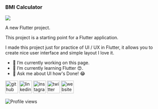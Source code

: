 ### BMI Calculator
![](https://user-images.githubusercontent.com/60808266/101982867-15518f80-3ca1-11eb-816f-cda1557ac646.png)

A new Flutter project.

This project is a starting point for a Flutter application.

I made this project just for practice of UI / UX in Flutter, it allows you to create nice user interface and simple layout I love it.

- 🔭 I’m currently working on this page. 
- 🌱 I’m currently learning Flutter 😍. 
- 💬 Ask me about UI how's Done! 😂 


[<img src='https://cdn.jsdelivr.net/npm/simple-icons@3.0.1/icons/github.svg' alt='github' height='40'>](https://github.com/ahmed07yousuf)  [<img src='https://cdn.jsdelivr.net/npm/simple-icons@3.0.1/icons/linkedin.svg' alt='linkedin' height='40'>](https://www.linkedin.com/in/https://www.linkedin.com/in/ahmad-yousuf/)  [<img src='https://cdn.jsdelivr.net/npm/simple-icons@3.0.1/icons/instagram.svg' alt='instagram' height='40'>](https://www.instagram.com/https://www.instagram.com/ahmad07yousuf/)  [<img src='https://cdn.jsdelivr.net/npm/simple-icons@3.0.1/icons/twitter.svg' alt='twitter' height='40'>](https://twitter.com/https://twitter.com/ahmad07yousuf)  [<img src='https://cdn.jsdelivr.net/npm/simple-icons@3.0.1/icons/icloud.svg' alt='website' height='40'>](https://ahmed-yousuf.com)  

![Profile views](https://gpvc.arturio.dev/ahmed07yousuf)  
